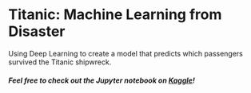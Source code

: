 # Titanic: Machine Learning from Disaster
Using Deep Learning to create a model that predicts which passengers survived the Titanic shipwreck.

##### Feel free to check out the Jupyter notebook on [Kaggle](https://www.kaggle.com/patrikdurdevic/the-titanic-tensorflow-deep-learning-crisp-dm)!
